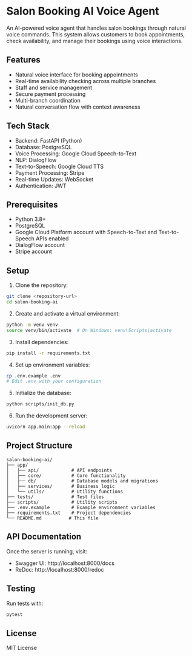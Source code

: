 # Salon Booking AI Voice Agent

An AI-powered voice agent that handles salon bookings through natural voice commands. This system allows customers to book appointments, check availability, and manage their bookings using voice interactions.

## Features

- Natural voice interface for booking appointments
- Real-time availability checking across multiple branches
- Staff and service management
- Secure payment processing
- Multi-branch coordination
- Natural conversation flow with context awareness

## Tech Stack

- Backend: FastAPI (Python)
- Database: PostgreSQL
- Voice Processing: Google Cloud Speech-to-Text
- NLP: DialogFlow
- Text-to-Speech: Google Cloud TTS
- Payment Processing: Stripe
- Real-time Updates: WebSocket
- Authentication: JWT

## Prerequisites

- Python 3.8+
- PostgreSQL
- Google Cloud Platform account with Speech-to-Text and Text-to-Speech APIs enabled
- DialogFlow account
- Stripe account

## Setup

1. Clone the repository:
```bash
git clone <repository-url>
cd salon-booking-ai
```

2. Create and activate a virtual environment:
```bash
python -m venv venv
source venv/bin/activate  # On Windows: venv\Scripts\activate
```

3. Install dependencies:
```bash
pip install -r requirements.txt
```

4. Set up environment variables:
```bash
cp .env.example .env
# Edit .env with your configuration
```

5. Initialize the database:
```bash
python scripts/init_db.py
```

6. Run the development server:
```bash
uvicorn app.main:app --reload
```

## Project Structure

```
salon-booking-ai/
├── app/
│   ├── api/            # API endpoints
│   ├── core/           # Core functionality
│   ├── db/             # Database models and migrations
│   ├── services/       # Business logic
│   └── utils/          # Utility functions
├── tests/              # Test files
├── scripts/            # Utility scripts
├── .env.example        # Example environment variables
├── requirements.txt    # Project dependencies
└── README.md          # This file
```

## API Documentation

Once the server is running, visit:
- Swagger UI: http://localhost:8000/docs
- ReDoc: http://localhost:8000/redoc

## Testing

Run tests with:
```bash
pytest
```

## License

MIT License 